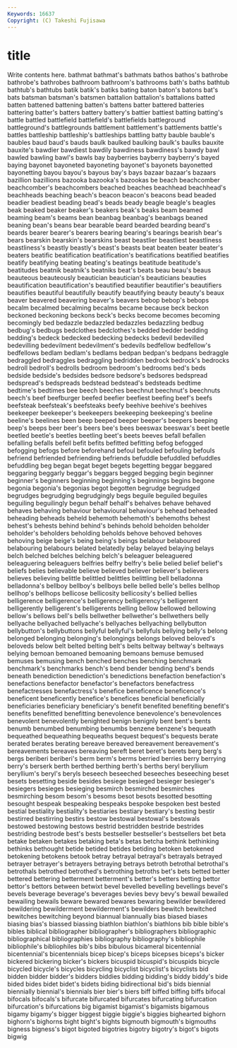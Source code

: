 ```yaml
---
Keywords: 16637 
Copyright: (C) Takeshi Fujisawa
---
```


# title

Write contents here.
bathmat bathmat's bathmats bathos bathos's
bathrobe bathrobe's bathrobes bathroom bathroom's bathrooms bath's baths bathtub bathtub's
bathtubs batik batik's batiks bating baton baton's batons bat's bats
batsman batsman's batsmen battalion battalion's battalions batted batten battened battening
batten's battens batter battered batteries battering batter's batters battery battery's
battier battiest batting batting's battle battled battlefield battlefield's battlefields battleground
battleground's battlegrounds battlement battlement's battlements battle's battles battleship battleship's battleships
battling batty bauble bauble's baubles baud baud's bauds baulk baulked
baulking baulk's baulks bauxite bauxite's bawdier bawdiest bawdily bawdiness bawdiness's
bawdy bawl bawled bawling bawl's bawls bay bayberries bayberry bayberry's
bayed baying bayonet bayoneted bayoneting bayonet's bayonets bayonetted bayonetting bayou
bayou's bayous bay's bays bazaar bazaar's bazaars bazillion bazillions bazooka
bazooka's bazookas be beach beachcomber beachcomber's beachcombers beached beaches beachhead
beachhead's beachheads beaching beach's beacon beacon's beacons bead beaded beadier
beadiest beading bead's beads beady beagle beagle's beagles beak beaked
beaker beaker's beakers beak's beaks beam beamed beaming beam's beams
bean beanbag beanbag's beanbags beaned beaning bean's beans bear bearable
beard bearded bearding beard's beards bearer bearer's bearers bearing bearing's
bearings bearish bear's bears bearskin bearskin's bearskins beast beastlier beastliest
beastliness beastliness's beastly beastly's beast's beasts beat beaten beater beater's
beaters beatific beatification beatification's beatifications beatified beatifies beatify beatifying beating
beating's beatings beatitude beatitude's beatitudes beatnik beatnik's beatniks beat's beats
beau beau's beaus beauteous beauteously beautician beautician's beauticians beauties beautification
beautification's beautified beautifier beautifier's beautifiers beautifies beautiful beautifully beautify beautifying
beauty beauty's beaux beaver beavered beavering beaver's beavers bebop bebop's
bebops becalm becalmed becalming becalms became because beck beckon beckoned
beckoning beckons beck's becks become becomes becoming becomingly bed bedazzle
bedazzled bedazzles bedazzling bedbug bedbug's bedbugs bedclothes bedclothes's bedded bedder
bedding bedding's bedeck bedecked bedecking bedecks bedevil bedevilled bedevilling bedevilment
bedevilment's bedevils bedfellow bedfellow's bedfellows bedlam bedlam's bedlams bedpan bedpan's
bedpans bedraggle bedraggled bedraggles bedraggling bedridden bedrock bedrock's bedrocks bedroll
bedroll's bedrolls bedroom bedroom's bedrooms bed's beds bedside bedside's bedsides
bedsore bedsore's bedsores bedspread bedspread's bedspreads bedstead bedstead's bedsteads bedtime
bedtime's bedtimes bee beech beeches beechnut beechnut's beechnuts beech's beef
beefburger beefed beefier beefiest beefing beef's beefs beefsteak beefsteak's beefsteaks
beefy beehive beehive's beehives beekeeper beekeeper's beekeepers beekeeping beekeeping's beeline
beeline's beelines been beep beeped beeper beeper's beepers beeping beep's
beeps beer beer's beers bee's bees beeswax beeswax's beet beetle
beetled beetle's beetles beetling beet's beets beeves befall befallen befalling
befalls befell befit befits befitted befitting befog befogged befogging befogs
before beforehand befoul befouled befouling befouls befriend befriended befriending befriends
befuddle befuddled befuddles befuddling beg began begat beget begets begetting
beggar beggared beggaring beggarly beggar's beggars begged begging begin beginner
beginner's beginners beginning beginning's beginnings begins begone begonia begonia's begonias
begot begotten begrudge begrudged begrudges begrudging begrudgingly begs beguile beguiled
beguiles beguiling beguilingly begun behalf behalf's behalves behave behaved behaves
behaving behaviour behavioural behaviour's behead beheaded beheading beheads beheld behemoth
behemoth's behemoths behest behest's behests behind behind's behinds behold beholden
beholder beholder's beholders beholding beholds behove behoved behoves behoving beige
beige's being being's beings belabour belaboured belabouring belabours belated belatedly
belay belayed belaying belays belch belched belches belching belch's beleaguer
beleaguered beleaguering beleaguers belfries belfry belfry's belie belied belief belief's
beliefs belies believable believe believed believer believer's believers believes believing
belittle belittled belittles belittling bell belladonna belladonna's bellboy bellboy's bellboys
belle belled belle's belles bellhop bellhop's bellhops bellicose bellicosity bellicosity's
bellied bellies belligerence belligerence's belligerency belligerency's belligerent belligerently belligerent's belligerents
belling bellow bellowed bellowing bellow's bellows bell's bells bellwether bellwether's
bellwethers belly bellyache bellyached bellyache's bellyaches bellyaching bellybutton bellybutton's bellybuttons
bellyful bellyful's bellyfuls bellying belly's belong belonged belonging belonging's belongings
belongs beloved beloved's beloveds below belt belted belting belt's belts
beltway beltway's beltways belying bemoan bemoaned bemoaning bemoans bemuse bemused
bemuses bemusing bench benched benches benching benchmark benchmark's benchmarks bench's
bend bender bending bend's bends beneath benediction benediction's benedictions benefaction
benefaction's benefactions benefactor benefactor's benefactors benefactress benefactresses benefactress's benefice beneficence
beneficence's beneficent beneficently benefice's benefices beneficial beneficially beneficiaries beneficiary beneficiary's
benefit benefited benefiting benefit's benefits benefitted benefitting benevolence benevolence's benevolences
benevolent benevolently benighted benign benignly bent bent's bents benumb benumbed
benumbing benumbs benzene benzene's bequeath bequeathed bequeathing bequeaths bequest bequest's
bequests berate berated berates berating bereave bereaved bereavement bereavement's bereavements
bereaves bereaving bereft beret beret's berets berg berg's bergs beriberi
beriberi's berm berm's berms berried berries berry berrying berry's berserk
berth berthed berthing berth's berths beryl beryllium beryllium's beryl's beryls
beseech beseeched beseeches beseeching beset besets besetting beside besides besiege
besieged besieger besieger's besiegers besieges besieging besmirch besmirched besmirches besmirching
besom besom's besoms besot besots besotted besotting besought bespeak bespeaking
bespeaks bespoke bespoken best bested bestial bestiality bestiality's bestiaries bestiary
bestiary's besting bestir bestirred bestirring bestirs bestow bestowal bestowal's bestowals
bestowed bestowing bestows bestrid bestridden bestride bestrides bestriding bestrode best's
bests bestseller bestseller's bestsellers bet beta betake betaken betakes betaking
beta's betas betcha bethink bethinking bethinks bethought betide betided betides
betiding betoken betokened betokening betokens betook betray betrayal betrayal's betrayals
betrayed betrayer betrayer's betrayers betraying betrays betroth betrothal betrothal's betrothals
betrothed betrothed's betrothing betroths bet's bets betted better bettered bettering
betterment betterment's better's betters betting bettor bettor's bettors between betwixt
bevel bevelled bevelling bevellings bevel's bevels beverage beverage's beverages bevies
bevy bevy's bewail bewailed bewailing bewails beware bewared bewares bewaring
bewilder bewildered bewildering bewilderment bewilderment's bewilders bewitch bewitched bewitches bewitching
beyond biannual biannually bias biased biases biasing bias's biassed biassing
biathlon biathlon's biathlons bib bible bible's bibles biblical bibliographer bibliographer's
bibliographers bibliographic bibliographical bibliographies bibliography bibliography's bibliophile bibliophile's bibliophiles bib's
bibs bibulous bicameral bicentennial bicentennial's bicentennials bicep bicep's biceps bicepses
biceps's bicker bickered bickering bicker's bickers bicuspid bicuspid's bicuspids bicycle
bicycled bicycle's bicycles bicycling bicyclist bicyclist's bicyclists bid bidden bidder
bidder's bidders biddies bidding bidding's biddy biddy's bide bided bides
bidet bidet's bidets biding bidirectional bid's bids biennial biennially biennial's
biennials bier bier's biers biff biffed biffing biffs bifocal bifocals
bifocals's bifurcate bifurcated bifurcates bifurcating bifurcation bifurcation's bifurcations big bigamist
bigamist's bigamists bigamous bigamy bigamy's bigger biggest biggie biggie's biggies
bighearted bighorn bighorn's bighorns bight bight's bights bigmouth bigmouth's bigmouths
bigness bigness's bigot bigoted bigotries bigotry bigotry's bigot's bigots bigwig
